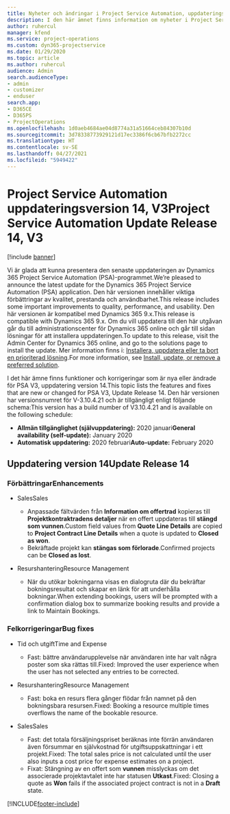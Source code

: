 ```yaml
---
title: Nyheter och ändringar i Project Service Automation, uppdateringsversion 14, version 3
description: I den här ämnet finns information om nyheter i Project Service Automation uppdatering version 14 V3.
author: ruhercul
manager: kfend
ms.service: project-operations
ms.custom: dyn365-projectservice
ms.date: 01/29/2020
ms.topic: article
ms.author: ruhercul
audience: Admin
search.audienceType:
- admin
- customizer
- enduser
search.app:
- D365CE
- D365PS
- ProjectOperations
ms.openlocfilehash: 1d0aeb4684ae04d8774a31a51664ceb84307b10d
ms.sourcegitcommit: 3d78338773929121d17ec3386f6cb67bfb2272cc
ms.translationtype: HT
ms.contentlocale: sv-SE
ms.lasthandoff: 04/27/2021
ms.locfileid: "5949422"
---
```

# <a name="project-service-automation-update-release-14-v3"></a><span data-ttu-id="bc163-103">Project Service Automation uppdateringsversion 14, V3</span><span class="sxs-lookup"><span data-stu-id="bc163-103">Project Service Automation Update Release 14, V3</span></span>

[!include [banner](../includes/psa-now-project-operations.md)]

<span data-ttu-id="bc163-104">Vi är glada att kunna presentera den senaste uppdateringen av Dynamics 365 Project Service Automation (PSA)-programmet.</span><span class="sxs-lookup"><span data-stu-id="bc163-104">We’re pleased to announce the latest update for the Dynamics 365 Project Service Automation (PSA) application.</span></span> <span data-ttu-id="bc163-105">Den här versionen innehåller viktiga förbättringar av kvalitet, prestanda och användbarhet.</span><span class="sxs-lookup"><span data-stu-id="bc163-105">This release includes some important improvements to quality, performance, and usability.</span></span> <span data-ttu-id="bc163-106">Den här versionen är kompatibel med Dynamics 365 9.x.</span><span class="sxs-lookup"><span data-stu-id="bc163-106">This release is compatible with Dynamics 365 9.x.</span></span> <span data-ttu-id="bc163-107">Om du vill uppdatera till den här utgåvan går du till administrationscenter för Dynamics 365 online och går till sidan lösningar för att installera uppdateringen.</span><span class="sxs-lookup"><span data-stu-id="bc163-107">To update to this release, visit the Admin Center for Dynamics 365 online, and go to the solutions page to install the update.</span></span> <span data-ttu-id="bc163-108">Mer information finns i: [Installera, uppdatera eller ta bort en prioriterad lösning](/power-platform/admin/install-remove-preferred-solution).</span><span class="sxs-lookup"><span data-stu-id="bc163-108">For more information, see [Install, update, or remove a preferred solution](/power-platform/admin/install-remove-preferred-solution).</span></span>

<span data-ttu-id="bc163-109">I det här ämne finns funktioner och korrigeringar som är nya eller ändrade för PSA V3, uppdatering version 14.</span><span class="sxs-lookup"><span data-stu-id="bc163-109">This topic lists the features and fixes that are new or changed for PSA V3, Update Release 14.</span></span> <span data-ttu-id="bc163-110">Den här versionen har versionsnumret för V-3.10.4.21 och är tillgängligt enligt följande schema:</span><span class="sxs-lookup"><span data-stu-id="bc163-110">This version has a build number of V3.10.4.21 and is available on the following schedule:</span></span>

- <span data-ttu-id="bc163-111">**Allmän tillgänglighet (självuppdatering):** 2020 januari</span><span class="sxs-lookup"><span data-stu-id="bc163-111">**General availability (self-update):** January 2020</span></span>
- <span data-ttu-id="bc163-112">**Automatisk uppdatering:** 2020 februari</span><span class="sxs-lookup"><span data-stu-id="bc163-112">**Auto-update:** February 2020</span></span>

## <a name="update-release-14"></a><span data-ttu-id="bc163-113">Uppdatering version 14</span><span class="sxs-lookup"><span data-stu-id="bc163-113">Update Release 14</span></span>

### <a name="enhancements"></a><span data-ttu-id="bc163-114">Förbättringar</span><span class="sxs-lookup"><span data-stu-id="bc163-114">Enhancements</span></span>

- <span data-ttu-id="bc163-115">Sales</span><span class="sxs-lookup"><span data-stu-id="bc163-115">Sales</span></span>

     - <span data-ttu-id="bc163-116">Anpassade fältvärden från **Information om offertrad** kopieras till **Projektkontraktradens detaljer** när en offert uppdateras till **stängd som vunnen**.</span><span class="sxs-lookup"><span data-stu-id="bc163-116">Custom field values from **Quote Line Details** are copied to **Project Contract Line Details** when a quote is updated to **Closed as won**.</span></span>
     - <span data-ttu-id="bc163-117">Bekräftade projekt kan **stängas som förlorade**.</span><span class="sxs-lookup"><span data-stu-id="bc163-117">Confirmed projects can be **Closed as lost**.</span></span>

- <span data-ttu-id="bc163-118">Resurshantering</span><span class="sxs-lookup"><span data-stu-id="bc163-118">Resource Management</span></span>

     - <span data-ttu-id="bc163-119">När du utökar bokningarna visas en dialogruta där du bekräftar bokningsresultat och skapar en länk för att underhålla bokningar.</span><span class="sxs-lookup"><span data-stu-id="bc163-119">When extending bookings, users will be prompted with a confirmation dialog box to summarize booking results and provide a link to Maintain Bookings.</span></span>


### <a name="bug-fixes"></a><span data-ttu-id="bc163-120">Felkorrigeringar</span><span class="sxs-lookup"><span data-stu-id="bc163-120">Bug fixes</span></span>

- <span data-ttu-id="bc163-121">Tid och utgift</span><span class="sxs-lookup"><span data-stu-id="bc163-121">Time and Expense</span></span>

     - <span data-ttu-id="bc163-122">Fast: bättre användarupplevelse när användaren inte har valt några poster som ska rättas till.</span><span class="sxs-lookup"><span data-stu-id="bc163-122">Fixed: Improved the user experience when the user has not selected any entries to be corrected.</span></span>

- <span data-ttu-id="bc163-123">Resurshantering</span><span class="sxs-lookup"><span data-stu-id="bc163-123">Resource Management</span></span>

     - <span data-ttu-id="bc163-124">Fast: boka en resurs flera gånger flödar från namnet på den bokningsbara resursen.</span><span class="sxs-lookup"><span data-stu-id="bc163-124">Fixed: Booking a resource multiple times overflows the name of the bookable resource.</span></span>

- <span data-ttu-id="bc163-125">Sales</span><span class="sxs-lookup"><span data-stu-id="bc163-125">Sales</span></span>

     - <span data-ttu-id="bc163-126">Fast: det totala försäljningspriset beräknas inte förrän användaren även försummar en självkostnad för utgiftsuppskattningar i ett projekt.</span><span class="sxs-lookup"><span data-stu-id="bc163-126">Fixed: The total sales price is not calculated until the user also inputs a cost price for expense estimates on a project.</span></span>
     - <span data-ttu-id="bc163-127">Fixat: Stängning av en offert som **vunnen** misslyckas om det associerade projektavtalet inte har statusen **Utkast**.</span><span class="sxs-lookup"><span data-stu-id="bc163-127">Fixed: Closing a quote as **Won** fails if the associated project contract is not in a **Draft** state.</span></span>



[!INCLUDE[footer-include](../includes/footer-banner.md)]